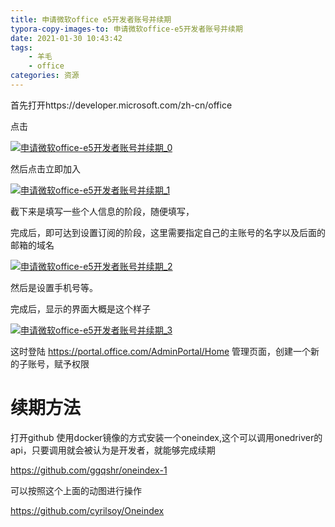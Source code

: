 ```yaml
---
title: 申请微软office e5开发者账号并续期
typora-copy-images-to: 申请微软office-e5开发者账号并续期
date: 2021-01-30 10:43:42
tags:
	- 羊毛
	- office
categories: 资源
---
```


首先打开https://developer.microsoft.com/zh-cn/office

点击

[![申请微软office-e5开发者账号并续期_0](https://s3.ax1x.com/2021/01/30/yFwOxI.png)](https://imgchr.com/i/yFwOxI)

然后点击立即加入

[![申请微软office-e5开发者账号并续期_1](https://s3.ax1x.com/2021/01/30/yFwvsP.png)](https://imgchr.com/i/yFwvsP)

截下来是填写一些个人信息的阶段，随便填写，

<!-- more -->

完成后，即可达到设置订阅的阶段，这里需要指定自己的主账号的名字以及后面的邮箱的域名

[![申请微软office-e5开发者账号并续期_2](https://s3.ax1x.com/2021/01/30/yFwxqf.png)](https://imgchr.com/i/yFwxqf)

然后是设置手机号等。

完成后，显示的界面大概是这个样子

[![申请微软office-e5开发者账号并续期_3](https://s3.ax1x.com/2021/01/30/yF0SZ8.png)](https://imgchr.com/i/yF0SZ8)

这时登陆 https://portal.office.com/AdminPortal/Home 管理页面，创建一个新的子账号，赋予权限

# 续期方法

打开github 使用docker镜像的方式安装一个oneindex,这个可以调用onedriver的api，只要调用就会被认为是开发者，就能够完成续期

https://github.com/ggqshr/oneindex-1

可以按照这个上面的动图进行操作

https://github.com/cyrilsoy/Oneindex